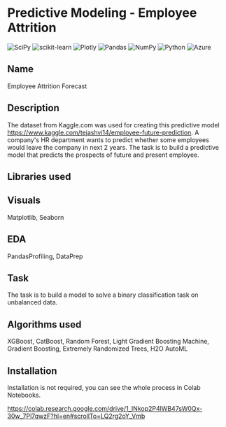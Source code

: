 # Predictive Modeling - Employee Attrition

![SciPy](https://img.shields.io/badge/SciPy-%230C55A5.svg?style=for-the-badge&logo=scipy&logoColor=%white)
![scikit-learn](https://img.shields.io/badge/scikit--learn-%23F7931E.svg?style=for-the-badge&logo=scikit-learn&logoColor=white)
![Plotly](https://img.shields.io/badge/Plotly-%233F4F75.svg?style=for-the-badge&logo=plotly&logoColor=white)
![Pandas](https://img.shields.io/badge/pandas-%23150458.svg?style=for-the-badge&logo=pandas&logoColor=white)
![NumPy](https://img.shields.io/badge/numpy-%23013243.svg?style=for-the-badge&logo=numpy&logoColor=white)
![Python](https://img.shields.io/badge/python-3670A0?style=for-the-badge&logo=python&logoColor=ffdd54)
![Azure](https://img.shields.io/badge/azure-%230072C6.svg?style=for-the-badge&logo=microsoftazure&logoColor=white)


## Name
Employee Attrition Forecast

## Description
The dataset from Kaggle.com was used for creating this predictive model https://www.kaggle.com/tejashvi14/employee-future-prediction. A company's HR department wants to predict whether some employees would leave the company in next 2 years. The task is to build a predictive model that predicts the prospects of future and present employee.

## Libraries used

## Visuals

Matplotlib, Seaborn

## EDA

PandasProfiling, DataPrep

## Task

The task is to build a model to solve a binary classification task on unbalanced data. 

## Algorithms used

XGBoost, CatBoost, Random Forest, Light Gradient Boosting Machine, Gradient Boosting, Extremely Randomized Trees, H2O AutoML


## Installation
Installation is not required, you can see the whole process in Colab Notebooks.

https://colab.research.google.com/drive/1_INkop2P4lWB47sW0Qx-30w_7Pl7qwzF?hl=en#scrollTo=LQ2rg2oY_Vmb

